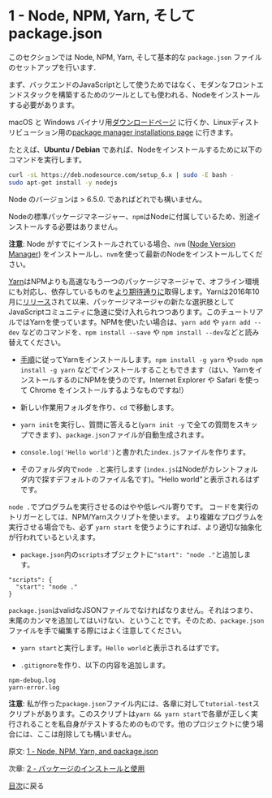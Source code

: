 # 1 - Node, NPM, Yarn, そして package.json

このセクションでは Node, NPM, Yarn, そして基本的な `package.json` ファイルのセットアップを行います.

まず、バックエンドのJavaScriptとして使うためではなく、モダンなフロントエンドスタックを構築するためのツールとしても使われる、Nodeをインストールする必要があります。

macOS と Windows バイナリ用[ダウンロードページ](https://nodejs.org/en/download/current/) に行くか、Linuxディストリビューション用の[package manager installations page](https://nodejs.org/en/download/package-manager/) に行きます。

たとえば、**Ubuntu / Debian** であれば、Nodeをインストールするために以下のコマンドを実行します。

```bash
curl -sL https://deb.nodesource.com/setup_6.x | sudo -E bash -
sudo apt-get install -y nodejs
```
Node のバージョンは > 6.5.0. であればどれでも構いません。

Nodeの標準パッケージマネージャー、`npm`はNodeに付属しているため、別途インストールする必要はありません。

**注意**: Node がすでにインストールされている場合、`nvm` ([Node Version Manager](https://github.com/creationix/nvm)) をインストールし、`nvm`を使って最新のNodeをインストールしてください。

[Yarn](https://yarnpkg.com/)はNPMよりも高速なもう一つのパッケージマネージャで、オフライン環境にも対応し、依存しているものを[より期待通りに](https://yarnpkg.com/en/docs/yarn-lock)取得します。Yarnは2016年10月に[リリース](https://code.facebook.com/posts/1840075619545360)されて以来、パッケージマネージャの新たな選択肢としてJavaScriptコミュニティに急速に受け入れられつつあります。このチュートリアルではYarnを使っています。NPMを使いたい場合は、`yarn add` や `yarn add --dev` などのコマンドを、`npm install --save` や `npm install --dev`などと読み替えてください。

- [手順](https://yarnpkg.com/en/docs/install)に従ってYarnをインストールします。`npm install -g yarn` や`sudo npm install -g yarn` などでインストールすることもできます（はい、YarnをインストールするのにNPMを使うのです。Internet Explorer や Safari を使って Chrome をインストールするようなものですね!）

- 新しい作業用フォルダを作り、`cd` で移動します。
- `yarn init`を実行し、質問に答えると(`yarn init -y` で全ての質問をスキップできます)、`package.json`ファイルが自動生成されます。
- `console.log('Hello world')`と書かれた`index.js`ファイルを作ります。
- そのフォルダ内で`node .`と実行します (`index.js`はNodeがカレントフォルダ内で探すデフォルトのファイル名です)。"Hello world"と表示されるはずです。

`node .`でプログラムを実行させるのはやや低レベル寄りです。
コードを実行のトリガーとしては、NPM/Yarnスクリプトを使います。
より複雑なプログラムを実行させる場合でも、必ず `yarn start` を使うようにすれば、より適切な抽象化が行われているといえます。

- `package.json`内の`scripts`オブジェクトに`"start": "node ."`と追加します。

```
"scripts": {
  "start": "node ."
}
```

`package.json`はvalidなJSONファイルでなければなりません。それはつまり、末尾のカンマを追加してはいけない、ということです。そのため、`package.json`ファイルを手で編集する際にはよく注意してください。

- `yarn start`と実行します。`Hello world`と表示されるはずです。

- `.gitignore`を作り、以下の内容を追加します。

```
npm-debug.log
yarn-error.log
```

**注意**: 私が作った`package.json`ファイル内には、各章に対して`tutorial-test`スクリプトがあります。このスクリプトは`yarn && yarn start`で各章が正しく実行されることを私自身がテストするためのものです。他のプロジェクトに使う場合には、ここは削除しても構いません。

原文: [1 - Node, NPM, Yarn, and package.json](https://github.com/verekia/js-stack-from-scratch/tree/master/tutorial/1-node-npm-yarn-package-json)

次章: [2 - パッケージのインストールと使用](/tutorial/2-packages)

[目次](https://github.com/verekia/js-stack-from-scratch)に戻る

